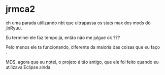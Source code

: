 # jrmca2
eh uma parada utilizando nbt que ultrapassa os stats max dos mods do jinRyuu.

Eu terminei ele faz tempo já, então não me julgue ok ???

Pelo menos ele ta funcionando, diferente da maioria das coisas que eu faço .

MDS, agora que eu notei, o projeto é tão antigo, que ele foi feito quando eu utilizava Eclipse ainda.
 

